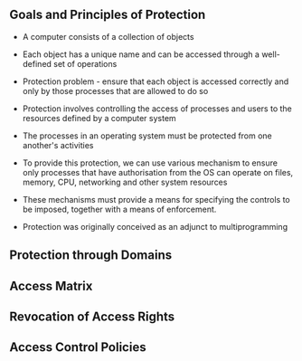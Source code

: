 ## Goals and Principles of Protection

- A computer consists of a collection of objects
- Each object has a unique name and can be accessed through a well-defined set of operations
- Protection problem - ensure that each object is accessed correctly and only by those processes that are allowed to do so

- Protection involves controlling the access of processes and users to the resources defined by a computer system
- The processes in an operating system must be protected from one another's activities
- To provide this protection, we can use various mechanism to ensure only processes that have authorisation from the OS can operate on files, memory, CPU, networking and other system resources
- These mechanisms must provide a means for specifying the controls to be imposed, together with a means of enforcement. 

- Protection was originally conceived as an adjunct to multiprogramming  

## Protection through Domains

## Access Matrix

## Revocation of Access Rights

## Access Control Policies

